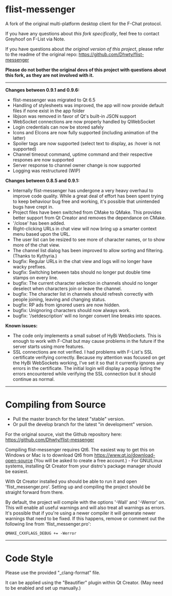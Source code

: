 flist-messenger
===============

A fork of the original multi-platform desktop client for the F-Chat protocol.

If you have any questions about *this fork specifically*, feel free to contact Greyhoof on F-List via Note.

If you have questions about *the original version of this project*, please refer to the readme of the original repo: https://github.com/Dhwty/flist-messenger

**Please do not bother the original devs of this project with questions about this fork, as they are not involved with it.**

-----


**Changes between 0.9.1 and 0.9.6:**
* flist-messenger was migrated to Qt 6.5
* Handling of stylesheets was improved, the app will now provide default files if none exist in the app folder
* libjson was removed in favor of Qt's built-in JSON support
* WebSocket connections are now properly handled by QWebSocket
* Login credentials can now be stored safely
* Icons and EIcons are now fully supported (including animation of the latter)
* Spoiler tags are now supported (select text to display, as :hover is not supported)
* Channel timeout command, uptime command and their respective respones are now supported
* Server response to channel owner change is now supported
* Logging was restructured (WIP)

**Changes between 0.8.5 and 0.9.1:**
* Internally flist-messenger has undergone a very heavy overhaul to improve code quality. While a great deal of effort has been spent trying to keep behaviour bug free and working, it's possible that unintended bugs have crept in.
* Project files have been switched from CMake to QMake. This provides better support from Qt Creator and removes the dependance on CMake.
* '/close' has been added.
* Right-clicking URLs in chat view will now bring up a smarter context menu based upon the URL.
* The user list can be resized to see more of character names, or to show more of the chat view.
* The channel list dialog has been improved to allow sorting and filtering. (Thanks to Kythyria.)
* bugfix: Regular URLs in the chat view and logs will no longer have wacky prefixes.
* bugfix: Switching between tabs should no longer put double time stamps on every line.
* bugfix: The current character selection in channels should no longer deselect when characters join or leave the channel.
* bugfix: The character list in channels should refresh correctly with people joining, leaving and changing status.
* bugfix: RP ads from ignored users are now hidden.
* bugfix: Unignoring characters should now always work.
* bugfix: '/setdescription' will no longer convert line breaks into spaces.

**Known issues:**
* The code only implements a small subset of HyBi WebSockets. This is enough to work with F-Chat but may cause problems in the future if the server starts using more features.
* SSL connections are not verified. I had problems with F-List's SSL certificate verifying correctly. Because my attention was focused on get the HyBi WebSockets working, I've set it so that it currently ignores any errors in the certificate. The initial login will display a popup listing the errors encountered while verifying the SSL connection but it should continue as normal.

---------------

Compiling from Source
==============

* Pull the master branch for the latest "stable" version.
* Or pull the develop branch for the latest "in development" version.

For the original source, visit the Github repository here:
  https://github.com/Dhwty/flist-messenger

Compiling flist-messenger requires Qt6. The easiest way to get this on Windows or Mac is to download Qt6 from https://www.qt.io/download-open-source (You will be asked to create a free account.) - For GNU/Linux systems, installing Qt Creator from your distro's package manager should be easiest.

With Qt Creator installed you should be able to run it and open 'flist_messenger.pro'. Setting up and compiling the project should be straight forward from there.

By default, the project will compile with the options '-Wall' and '-Werror' on. This will enable all useful warnings and will also treat all warnings as errors. It's possible that if you're using a newer compiler it will generate newer warnings that need to be fixed. If this happens, remove or comment out the following line from 'flist_messenger.pro':

    QMAKE_CXXFLAGS_DEBUG += -Werror

---------------

Code Style
==========
Please use the provided "_clang-format" file.

It can be applied using the "Beautifier" plugin within Qt Creator. (May need to be enabled and set up manually.)
